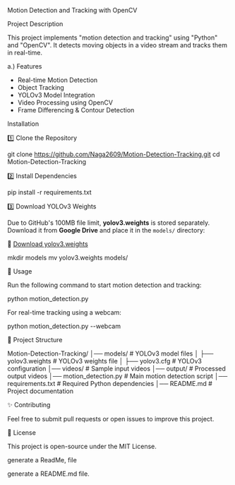  Motion Detection and Tracking with OpenCV

 Project Description

This project implements "motion detection and tracking" using "Python" and "OpenCV". It detects moving objects in a video stream and tracks them in real-time.

 a.) Features

- Real-time Motion Detection
- Object Tracking
- YOLOv3 Model Integration
- Video Processing using OpenCV
- Frame Differencing & Contour Detection

Installation

1️⃣ Clone the Repository


git clone https://github.com/Naga2609/Motion-Detection-Tracking.git
cd Motion-Detection-Tracking


2️⃣ Install Dependencies


pip install -r requirements.txt


3️⃣ Download YOLOv3 Weights

Due to GitHub's 100MB file limit, **yolov3.weights** is stored separately. Download it from **Google Drive** and place it in the `models/` directory:

🔗 [Download yolov3.weights](https://drive.google.com/drive/u/0/folders/1Kwp_kZPeEmRyBy8-tSQ5Y69jQWj5QHUM)


mkdir models
mv yolov3.weights models/


📄 Usage

Run the following command to start motion detection and tracking:


python motion_detection.py


For real-time tracking using a webcam:


python motion_detection.py --webcam


📂 Project Structure


Motion-Detection-Tracking/
│── models/               # YOLOv3 model files
│   ├── yolov3.weights    # YOLOv3 weights file
│   ├── yolov3.cfg        # YOLOv3 configuration
│── videos/               # Sample input videos
│── output/               # Processed output videos
│── motion_detection.py   # Main motion detection script
│── requirements.txt      # Required Python dependencies
│── README.md             # Project documentation


✨ Contributing

Feel free to submit pull requests or open issues to improve this project.

📜 License

This project is open-source under the MIT License.

generate a ReadMe, file 

generate a README.md file.


